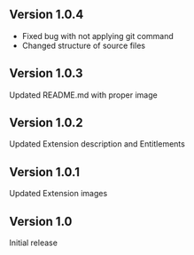 ## Version 1.0.4

-   Fixed bug with not applying git command
-   Changed structure of source files

## Version 1.0.3

Updated README.md with proper image

## Version 1.0.2

Updated Extension description and Entitlements

## Version 1.0.1

Updated Extension images

## Version 1.0

Initial release
